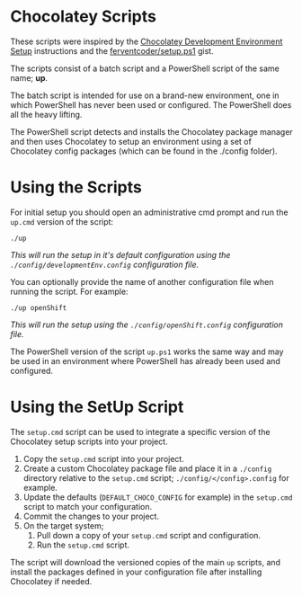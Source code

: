 # Chocolatey Scripts

These scripts were inspired by the [Chocolatey Development Environment Setup](https://chocolatey.org/docs/development-environment-setup) instructions and the [ferventcoder/setup.ps1](https://gist.github.com/ferventcoder/3825023) gist.

The scripts consist of a batch script and a PowerShell script of the same name; **up**.

The batch script is intended for use on a brand-new environment, one in which PowerShell has never been used or configured.  The PowerShell does all the heavy lifting.

The PowerShell script detects and installs the Chocolatey package manager and then uses Chocolatey to setup an environment using a set of Chocolatey config packages (which can be found in the ./config folder).

# Using the Scripts

For initial setup you should open an administrative cmd prompt and run the `up.cmd` version of the script:
```
./up
```
*This will run the setup in it's default configuration using the `./config/developmentEnv.config` configuration file.*

You can optionally provide the name of another configuration file when running the script.  For example:
```
./up openShift
```
*This will run the setup using the `./config/openShift.config` configuration file.*

The PowerShell version of the script `up.ps1` works the same way and may be used in an environment where PowerShell has already been used and configured.

# Using the SetUp Script

The `setup.cmd` script can be used to integrate a specific version of the Chocolatey setup scripts into your project.

1. Copy the `setup.cmd` script into your project.
1. Create a custom Chocolatey package file and place it in a `./config` directory relative to the `setup.cmd` script; `./config/</config>.config` for example.
1. Update the defaults (`DEFAULT_CHOCO_CONFIG` for example) in the `setup.cmd` script to match your configuration.
1. Commit the changes to your project.
1. On the target system;
    1. Pull down a copy of your `setup.cmd` script and configuration.
    1. Run the `setup.cmd` script.

The script will download the versioned copies of the main `up` scripts, and install the packages defined in your configuration file after installing Chocolatey if needed.